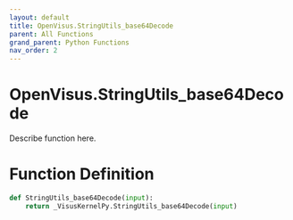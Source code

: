 ```yaml
---
layout: default
title: OpenVisus.StringUtils_base64Decode
parent: All Functions
grand_parent: Python Functions
nav_order: 2
---
```


# OpenVisus.StringUtils_base64Decode

Describe function here.

# Function Definition

```python
def StringUtils_base64Decode(input):
    return _VisusKernelPy.StringUtils_base64Decode(input)
```